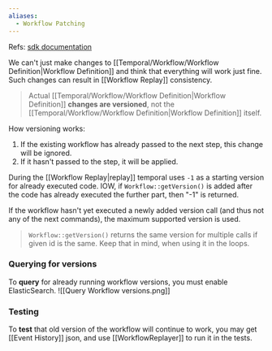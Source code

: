```yaml
---
aliases:
  - Workflow Patching
---
```

Refs: [sdk documentation](https://docs.temporal.io/develop/php/versioning#php-sdk-patching-api)

We can't just make changes to [[Temporal/Workflow/Workflow Definition|Workflow Definition]] and think that everything will work just fine. Such changes can result in [[Workflow Replay]] consistency.

> Actual [[Temporal/Workflow/Workflow Definition|Workflow Definition]] **changes are versioned**, not the [[Temporal/Workflow/Workflow Definition|Workflow Definition]] itself.

How versioning works:

1. If the existing workflow has already passed to the next step, this change will be ignored.
2. If it hasn't passed to the step, it will be applied.

During the [[Workflow Replay|replay]] temporal uses `-1`  as a starting version for already executed code. 
IOW, if `Workflow::getVersion()` is added after the code has already executed the further part, then "-1" is returned.

If the workflow hasn't yet executed a newly added version call (and thus not any of the next commands), the maximum supported version is used.

> `Workflow::getVersion()` returns the same version for multiple calls if given id is the same. Keep that in mind, when using it in the loops.

### Querying for versions

To **query** for already running workflow versions, you must enable ElasticSearch.
![[Query Workflow versions.png]]

### Testing

To **test** that old version of the workflow will continue to work, you may get [[Event History]] json, and use [[WorkflowReplayer]] to run it in the tests.
